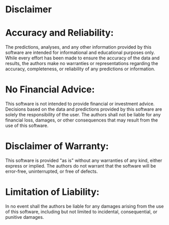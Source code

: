 # Disclaimer
# Accuracy and Reliability:

The predictions, analyses, and any other information provided by this software are intended for informational and educational purposes only. While every effort has been made to ensure the accuracy of the data and results, the authors make no warranties or representations regarding the accuracy, completeness, or reliability of any predictions or information.

# No Financial Advice:

This software is not intended to provide financial or investment advice. Decisions based on the data and predictions provided by this software are solely the responsibility of the user. The authors shall not be liable for any financial loss, damages, or other consequences that may result from the use of this software.

# Disclaimer of Warranty:

This software is provided "as is" without any warranties of any kind, either express or implied. The authors do not warrant that the software will be error-free, uninterrupted, or free of defects.

# Limitation of Liability:

In no event shall the authors be liable for any damages arising from the use of this software, including but not limited to incidental, consequential, or punitive damages.
